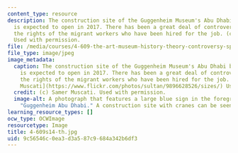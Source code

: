 ```yaml
---
content_type: resource
description: The construction site of the Guggenheim Museum's Abu Dhabi branch, which
  is expected to open in 2017. There has been a great deal of controversy regarding
  the rights of the migrant workers who have been hired for the job. (c) Samer Muscati.
  Used with permission.
file: /media/courses/4-609-the-art-museum-history-theory-controversy-spring-2014/9c56546c0ea3d3a587c9684a342b6df3_4-609s14-th.jpg
file_type: image/jpeg
image_metadata:
  caption: The construction site of the Guggenheim Museum's Abu Dhabi branch, which
    is expected to open in 2017. There has been a great deal of controversy regarding
    the rights of the migrant workers who have been hired for the job. ((c) [Samer
    Muscati](https://www.flickr.com/photos/sultan/9896628526/sizes/) Used with permission.)
  credit: (c) Samer Muscati. Used with permission.
  image-alt: A photograph that features a large blue sign in the foreground that reads
    "Guggenheim Abu Dhabi." A construction site with cranes can be seen in the background.
learning_resource_types: []
ocw_type: OCWImage
resourcetype: Image
title: 4-609s14-th.jpg
uid: 9c56546c-0ea3-d3a5-87c9-684a342b6df3
---
```

